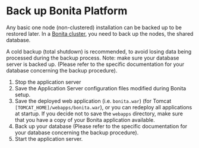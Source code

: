 # Back up Bonita Platform

Any basic one node (non-clustered) installation can be backed up to be restored later. 
In a [Bonita cluster](overview-of-bonita-bpm-in-a-cluster.md), you need to back up the nodes, the shared database.

A cold backup (total shutdown) is recommended, to avoid losing data being processed during the backup process. Note: make sure your database server is backed up. 
(Please refer to the specific documentation for your database concerning the backup procedure).

1. Stop the application server
2. Save the Application Server configuration files modified during Bonita setup.
3. Save the deployed web application (i.e. `bonita.war`) (for Tomcat `[TOMCAT_HOME]/webapps/bonita.war`), or you can redeploy all applications at startup. 
If you decide not to save the `webapps` directory, make sure that you have a copy of your Bonita application available.
4. Back up your database (Please refer to the specific documentation for your database concerning the backup procedure).
5. Start the application server.
